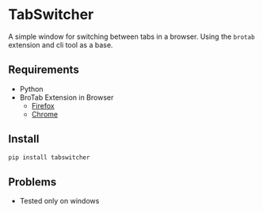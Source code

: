 # TabSwitcher

A simple window for switching between tabs in a browser. Using the `brotab` extension and cli tool as a base.

## Requirements

- Python
- BroTab Extension in Browser
  - [Firefox](https://addons.mozilla.org/de/firefox/addon/brotab/)
  - [Chrome](https://chromewebstore.google.com/detail/brotab/mhpeahbikehnfkfnmopaigggliclhmnc)

## Install

```bash
pip install tabswitcher
```

## Problems

- Tested only on windows
